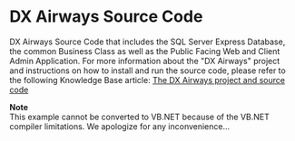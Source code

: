 # DX Airways Source Code


<p>DX Airways Source Code that includes the SQL Server Express Database, the common Business Class as well as the Public Facing Web and Client Admin Application. For more information about the "DX Airways" project and instructions on how to install and run the source code, please refer to the following Knowledge Base article: <a href="https://www.devexpress.com/Support/Center/p/K20004">The DX Airways project and source code</a></p><p><strong>Note</strong><br />
This example cannot be converted to VB.NET because of the VB.NET compiler limitations. We apologize for any inconvenience...</p>

<br/>



